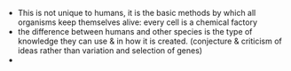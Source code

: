 - This is not unique to humans, it is the basic methods by which all organisms keep themselves alive: every cell is a chemical factory 
- the difference between humans and other species is the type of knowledge they can use & in how it is created. (conjecture & criticism of ideas rather than variation and selection of genes)
- 